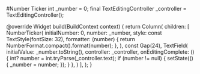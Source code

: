 #Number Ticker
int \_number = 0;
final TextEditingController \_controller = TextEditingController();

@override
Widget build(BuildContext context) {
return Column(
children: [
NumberTicker(
initialNumber: 0,
number: _number,
style: const TextStyle(fontSize: 32),
formatter: (number) {
return NumberFormat.compact().format(number);
},
),
const Gap(24),
TextField(
initialValue: _number.toString(),
controller: _controller,
onEditingComplete: () {
int? number = int.tryParse(_controller.text);
if (number != null) {
setState(() {
_number = number;
});
}
},
)
],
);
}

